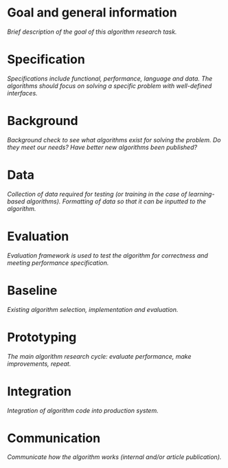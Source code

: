 # Goal and general information

_Brief description of the goal of this algorithm research task._

# Specification

_Specifications include functional, performance, language and data. The algorithms should focus on solving a specific problem with well-defined interfaces._

# Background

_Background check to see what algorithms exist for solving the problem. Do they meet our needs? Have better new algorithms been published?_

# Data

_Collection of data required for testing (or training in the case of learning-based algorithms). Formatting of data so that it can be inputted to the algorithm._

# Evaluation

_Evaluation framework is used to test the algorithm for correctness and meeting performance specification._

# Baseline

_Existing algorithm selection, implementation and evaluation._

# Prototyping

_The main algorithm research cycle: evaluate performance, make improvements, repeat._

# Integration

_Integration of algorithm code into production system._

# Communication

_Communicate how the algorithm works (internal and/or article publication)._
